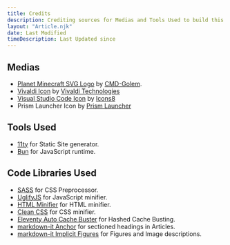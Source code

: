 ```yaml
---
title: Credits
description: Crediting sources for Medias and Tools Used to build this website
layout: "Article.njk"
date: Last Modified
timeDescription: Last Updated since
---
```


## Medias

- [Planet Minecraft SVG Logo](https://www.planetminecraft.com/blog/planet-minecraft-svg-logo/) by [CMD-Golem](https://www.planetminecraft.com/member/cmd-golem/).
- [Vivaldi Icon](https://vivaldi.com/press) by [Vivaldi Technologies](https://vivaldi.com/company)
- [Visual Studio Code Icon](https://icons8.com/icon/9OGIyU8hrxW5/visual-studio-code-2019) by [Icons8](https://icons8.com")
- Prism Launcher Icon by [Prism Launcher](https://prismlauncher.org)

## Tools Used

- [11ty](https://11ty.dev) for Static Site generator.
- [Bun](https://bun.sh) for JavaScript runtime.

## Code Libraries Used

- [SASS](https://sass-lang.com) for CSS Preprocessor.
- [UglifyJS](https://www.npmjs.com/package/uglify-js) for JavaScript minifier.
- [HTML Minifier](https://www.npmjs.com/package/html-minifier) for HTML minifier.
- [Clean CSS](https://www.npmjs.com/package/clean-css) for CSS minifier.
- [Eleventy Auto Cache Buster](https://www.npmjs.com/package/eleventy-auto-cache-buster) for Hashed Cache Busting.
- [markdown-it Anchor](https://www.npmjs.com/package/markdown-it-anchor) for sectioned headings in Articles.
- [markdown-it Implicit Figures](https://www.npmjs.com/package/@ruanyf/markdown-it-implicit-figures) for Figures and Image descriptions.